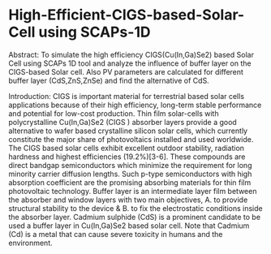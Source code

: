 # High-Efficient-CIGS-based-Solar-Cell using SCAPs-1D

Abstract:
To simulate the high efficiency CIGS(Cu(In,Ga)Se2) based Solar Cell using SCAPs 1D tool and analyze the influence of buffer layer on the CIGS-based Solar cell. Also PV parameters are calculated for different buffer layer (CdS,ZnS,ZnSe) and find the alternative of CdS.  

Introduction:
CIGS is important material for terrestrial based solar cells  applications because of their high efficiency, long-term stable performance and potential for low-cost production. Thin film solar-cells with polycrystalline Cu(In,Ga)Se2 (CIGS ) absorber layers provide a good alternative to wafer based crystalline silicon solar cells, which currently constitute the major share of photovoltaics installed and used worldwide. The CIGS based solar cells exhibit excellent outdoor stability, radiation hardness and highest efficiencies (19.2%)[3-6]. 
These compounds are direct bandgap semiconductors which minimize the requirement for long minority carrier diffusion lengths. 
Such p-type semiconductors with high absorption coefficient are the promising absorbing materials for thin film photovoltaic technology.
Buffer layer is an intermediate layer film between the absorber and window layers with two main objectives, 
A.  to provide structural stability to the device &
B.  to fix the electrostatic conditions inside the absorber layer.
Cadmium sulphide (CdS) is a prominent candidate to be used a buffer layer in Cu(In,Ga)Se2 based solar cell. 
Note that Cadmium (Cd) is a metal that can cause severe toxicity in humans and the environment. 
